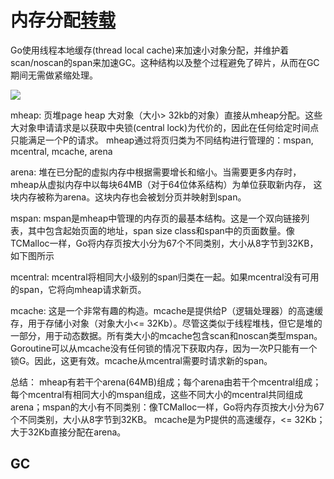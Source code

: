 # 内存分配[转载](https://tonybai.com/2020/03/10/visualizing-memory-management-in-golang/)

Go使用线程本地缓存(thread local cache)来加速小对象分配，并维护着scan/noscan的span来加速GC。这种结构以及整个过程避免了碎片，从而在GC期间无需做紧缩处理。

![](https://tonybai.com/wp-content/uploads/visualizing-memory-management-in-golang-3.png)

mheap: 页堆page heap
大对象（大小> 32kb的对象）直接从mheap分配。这些大对象申请请求是以获取中央锁(central lock)为代价的，因此在任何给定时间点只能满足一个P的请求。
mheap通过将页归类为不同结构进行管理的：mspan, mcentral, mcache, arena

arena:
堆在已分配的虚拟内存中根据需要增长和缩小。当需要更多内存时，mheap从虚拟内存中以每块64MB（对于64位体系结构）为单位获取新内存， 这块内存被称为arena。这块内存也会被划分页并映射到span。

mspan: mspan是mheap中管理的内存页的最基本结构。这是一个双向链接列表，其中包含起始页面的地址，span size class和span中的页面数量。像TCMalloc一样，Go将内存页按大小分为67个不同类别，大小从8字节到32KB，如下图所示

mcentral: 
mcentral将相同大小级别的span归类在一起。如果mcentral没有可用的span，它将向mheap请求新页。

mcache:
这是一个非常有趣的构造。mcache是提供给P（逻辑处理器）的高速缓存，用于存储小对象（对象大小<= 32Kb）。尽管这类似于线程堆栈，但它是堆的一部分，用于动态数据。所有类大小的mcache包含scan和noscan类型mspan。Goroutine可以从mcache没有任何锁的情况下获取内存，因为一次P只能有一个锁G。因此，这更有效。mcache从mcentral需要时请求新的span。

总结：
mheap有若干个arena(64MB)组成；每个arena由若干个mcentral组成；每个mcentral有相同大小的mspan组成，这些不同大小的mcentral共同组成arena；mspan的大小有不同类别：像TCMalloc一样，Go将内存页按大小分为67个不同类别，大小从8字节到32KB。
mcache是为P提供的高速缓存，<= 32Kb；大于32Kb直接分配在arena。

## GC
